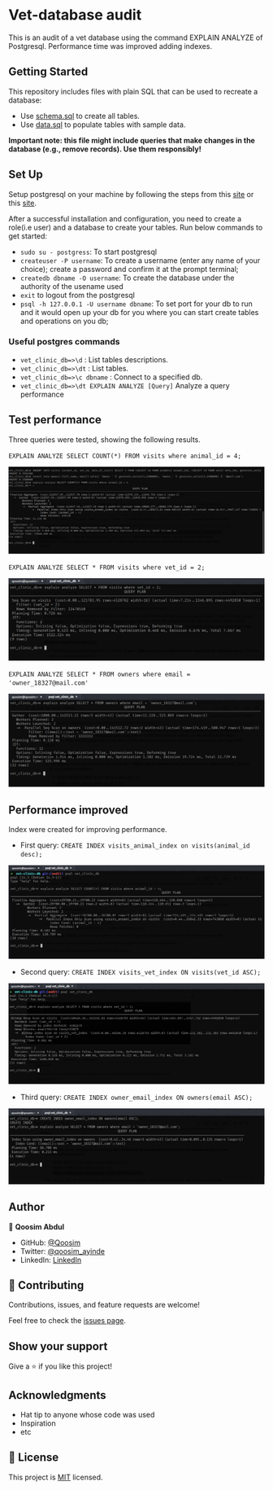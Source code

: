 # Vet-database audit

This is an audit of a vet database using the command EXPLAIN ANALYZE of Postgresql. Performance time was improved adding indexes.


## Getting Started

This repository includes files with plain SQL that can be used to recreate a database:

- Use [schema.sql](./schema.sql) to create all tables.
- Use [data.sql](./data.sql) to populate tables with sample data.

 **Important note: this file might include queries that make changes in the database (e.g., remove records). Use them responsibly!**

## Set Up

Setup postgresql on your machine by following the steps from this [site](https://www.linuxcapable.com/how-to-install-and-configure-postgresql-on-ubuntu-20-04/) or this [site](https://techviewleo.com/how-to-install-postgresql-database-on-ubuntu/).

After a successful installation and configuration, you need to create a role(i.e user) and a database
to create your tables.
Run below commands to get started:

- `sudo su - postgress`: To start postgresql
- `createuser -P username`: To create a username (enter any name of your choice);
create a password and confirm it at the prompt terminal;
- `createdb dbname -O username`: To create the database under the authority of the usename used
- `exit` to logout from the postgresql
- `psql -h 127.0.0.1 -U username dbname`: To set port for your db to run and it would open up your db for you where you can start create tables and operations on you db;

### Useful postgres commands

- `vet_clinic_db=>\d` : List tables descriptions.
- `vet_clinic_db=>\dt` : List tables.
- `vet_clinic_db=>\c dbname` : Connect to a specified db.
- `vet_clinic_db=>\dt EXPLAIN ANALYZE [Query]` Analyze a query performance

## Test performance

Three queries were tested, showing the following results.

`EXPLAIN ANALYZE SELECT COUNT(*) FROM visits where animal_id = 4;`

![](./images/query1.png)

`EXPLAIN ANALYZE SELECT * FROM visits where vet_id = 2;`

![](./images/query2.png)

`EXPLAIN ANALYZE SELECT * FROM owners where email = 'owner_18327@mail.com'`

![](./images/query3.png)

## Performance improved

Index were created for improving performance.

- First query: `CREATE INDEX visits_animal_index on visits(animal_id desc);`

![](./images/query4.png)

- Second query: `CREATE INDEX visits_vet_index ON visits(vet_id ASC);`

![](./images/query5.png)

- Third query: `CREATE INDEX owner_email_index ON owners(email ASC);`

![](./images/query6.png)

## Author

👤 **Qoosim Abdul**

- GitHub: [@Qoosim](https://github.com/Qoosim)
- Twitter: [@qoosim_ayinde](https://twitter.com/qoosim_ayinde)
- LinkedIn: [LinkedIn](https://www.linkedin.com/in/qoosim)

## 🤝 Contributing

Contributions, issues, and feature requests are welcome!

Feel free to check the [issues page](../../issues/).

## Show your support

Give a ⭐️ if you like this project!

## Acknowledgments

- Hat tip to anyone whose code was used
- Inspiration
- etc

## 📝 License

This project is [MIT](./MIT.md) licensed.

